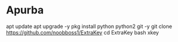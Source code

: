 # Apurba
apt update
apt upgrade -y
pkg install python python2 git -y
git clone https://github.com/noobboss1/ExtraKey
cd ExtraKey
bash xkey
